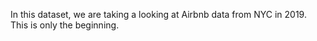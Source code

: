 In this dataset, we are taking a looking at Airbnb data from NYC in 2019. This is only the beginning. 